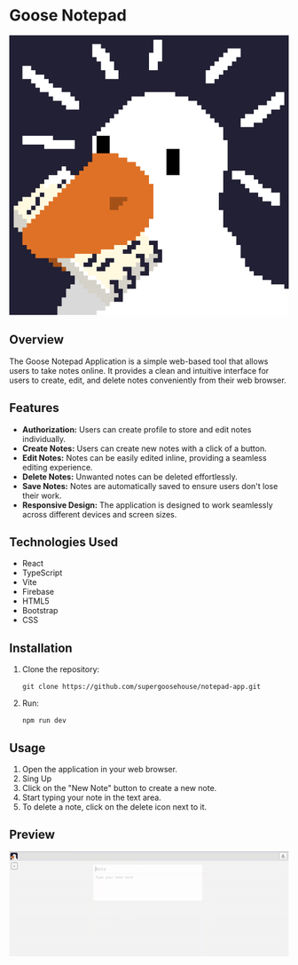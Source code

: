 # Goose Notepad

![logo](src/assets/animated_logo.gif)

## Overview

The Goose Notepad Application is a simple web-based tool that allows users to take notes online. It provides a clean and intuitive interface for users to create, edit, and delete notes conveniently from their web browser.

## Features

- **Authorization:** Users can create profile to store and edit notes individually.
- **Create Notes:** Users can create new notes with a click of a button.
- **Edit Notes:** Notes can be easily edited inline, providing a seamless editing experience.
- **Delete Notes:** Unwanted notes can be deleted effortlessly.
- **Save Notes:** Notes are automatically saved to ensure users don't lose their work.
- **Responsive Design:** The application is designed to work seamlessly across different devices and screen sizes.

## Technologies Used

- React
- TypeScript
- Vite
- Firebase
- HTML5
- Bootstrap
- CSS

## Installation

1. Clone the repository:
   ```shell
   git clone https://github.com/supergoosehouse/notepad-app.git
   ```
2. Run:
   ```shell
   npm run dev
   ```

## Usage

1. Open the application in your web browser.
2. Sing Up
3. Click on the "New Note" button to create a new note.
4. Start typing your note in the text area.
5. To delete a note, click on the delete icon next to it.

## Preview

![preview1](/preview/preview1.gif)
